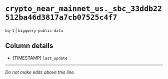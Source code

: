 # `crypto_near_mainnet_us._sbc_33ddb22512ba46d3817a7cb07525c4f7`
`bq-1` | `bigquery-public-data`

## Column details
* [TIMESTAMP] `last_update`

-------------------------------------------------------------------------------
*Do not make edits above this line.*
